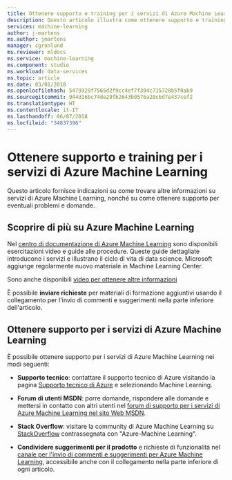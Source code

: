 ```yaml
---
title: Ottenere supporto e training per i servizi di Azure Machine Learning
description: Questo articolo illustra come ottenere supporto e training per i servizi di Azure Machine Learning e Azure Machine Learning Workbench
services: machine-learning
author: j-martens
ms.author: jmartens
manager: cgronlund
ms.reviewer: mldocs
ms.service: machine-learning
ms.component: studio
ms.workload: data-services
ms.topic: article
ms.date: 03/01/2018
ms.openlocfilehash: 5479329f7565d2f9cc4ef7f394c715728b5f0ab9
ms.sourcegitcommit: 944d16bc74de29fb2643b0576a20cbd7e437cef2
ms.translationtype: HT
ms.contentlocale: it-IT
ms.lasthandoff: 06/07/2018
ms.locfileid: "34837396"
---
```

# <a name="get-support-and-training-for-azure-machine-learning-services"></a>Ottenere supporto e training per i servizi di Azure Machine Learning

Questo articolo fornisce indicazioni su come trovare altre informazioni su servizi di Azure Machine Learning, nonché su come ottenere supporto per eventuali problemi e domande. 

## <a name="learn-more-about-azure-machine-learning"></a>Scoprire di più su Azure Machine Learning

Nel [centro di documentazione di Azure Machine Learning](../desktop-workbench/overview-what-is-azure-ml.md) sono disponibili esercitazioni video e guide alle procedure. Queste guide dettagliate introducono i servizi e illustrano il ciclo di vita di data science. Microsoft aggiunge regolarmente nuovo materiale in Machine Learning Center. 

Sono anche disponibili [video per ottenere altre informazioni](https://azure.microsoft.com/resources/videos/index/?services=machine-learning)

È possibile **inviare richieste** per materiali di formazione aggiuntivi usando il collegamento per l'invio di commenti e suggerimenti nella parte inferiore dell'articolo.

## <a name="get-support-for-azure-machine-learning-services"></a>Ottenere supporto per i servizi di Azure Machine Learning

È possibile ottenere supporto per i servizi di Azure Machine Learning nei modi seguenti:

+ **Supporto tecnico**: contattare il supporto tecnico di Azure visitando la pagina [Supporto tecnico di Azure](https://azure.microsoft.com/support/options/) e selezionando Machine Learning. 

+ **Forum di utenti MSDN**: porre domande, rispondere alle domande e mettersi in contatto con altri utenti nel [forum di supporto per i servizi di Azure Machine Learning nel sito Web MSDN](https://social.msdn.microsoft.com/Forums/windowsdesktop/home?forum=MachineLearning).

+ **Stack Overflow**: visitare la community di Azure Machine Learning su [StackOverflow](https://stackoverflow.com/questions/tagged/azure-machine-learning) contrassegnata con "Azure-Machine Learning".

+ **Condividere suggerimenti per il prodotto** e richieste di funzionalità nel [canale per l'invio di commenti e suggerimenti per Azure Machine Learning](https://feedback.azure.com/forums/257792-machine-learning), accessibile anche con il collegamento nella parte inferiore di ogni articolo. 
